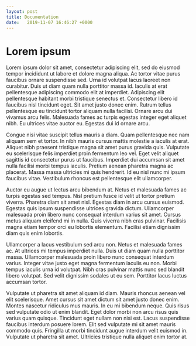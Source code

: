```yaml
---
layout: post
title: Documentation
date:   2019-11-07 16:46:27 +0000
---
```


# Lorem ipsum

Lorem ipsum dolor sit amet, consectetur adipiscing elit, sed do eiusmod tempor incididunt ut labore et dolore magna aliqua. Ac tortor vitae purus faucibus ornare suspendisse sed. Urna id volutpat lacus laoreet non curabitur. Duis ut diam quam nulla porttitor massa id. Iaculis at erat pellentesque adipiscing commodo elit at imperdiet. Adipiscing elit pellentesque habitant morbi tristique senectus et. Consectetur libero id faucibus nisl tincidunt eget. Sit amet justo donec enim. Rutrum tellus pellentesque eu tincidunt tortor aliquam nulla facilisi. Ornare arcu dui vivamus arcu felis. Malesuada fames ac turpis egestas integer eget aliquet nibh. Eu ultrices vitae auctor eu. Egestas dui id ornare arcu.

Congue nisi vitae suscipit tellus mauris a diam. Quam pellentesque nec nam aliquam sem et tortor. In nibh mauris cursus mattis molestie a iaculis at erat. Aliquet nibh praesent tristique magna sit amet purus gravida quis. Vulputate eu scelerisque felis imperdiet proin fermentum leo vel. Eget velit aliquet sagittis id consectetur purus ut faucibus. Imperdiet dui accumsan sit amet nulla facilisi morbi tempus iaculis. Pretium aenean pharetra magna ac placerat. Massa massa ultricies mi quis hendrerit. Id eu nisl nunc mi ipsum faucibus vitae. Vestibulum rhoncus est pellentesque elit ullamcorper.

Auctor eu augue ut lectus arcu bibendum at. Netus et malesuada fames ac turpis egestas sed tempus. Nisl pretium fusce id velit ut tortor pretium viverra. Pharetra diam sit amet nisl. Egestas diam in arcu cursus euismod. Egestas quis ipsum suspendisse ultrices gravida dictum. Ullamcorper malesuada proin libero nunc consequat interdum varius sit amet. Cursus metus aliquam eleifend mi in nulla. Quis viverra nibh cras pulvinar. Facilisis magna etiam tempor orci eu lobortis elementum. Facilisi etiam dignissim diam quis enim lobortis.

Ullamcorper a lacus vestibulum sed arcu non. Netus et malesuada fames ac. At ultrices mi tempus imperdiet nulla. Duis ut diam quam nulla porttitor massa. Ullamcorper malesuada proin libero nunc consequat interdum varius. Integer vitae justo eget magna fermentum iaculis eu non. Morbi tempus iaculis urna id volutpat. Nibh cras pulvinar mattis nunc sed blandit libero volutpat. Sed velit dignissim sodales ut eu sem. Porttitor lacus luctus accumsan tortor.

Vulputate ut pharetra sit amet aliquam id diam. Mauris rhoncus aenean vel elit scelerisque. Amet cursus sit amet dictum sit amet justo donec enim. Montes nascetur ridiculus mus mauris. In eu mi bibendum neque. Quis risus sed vulputate odio ut enim blandit. Eget dolor morbi non arcu risus quis varius quam quisque. Tincidunt eget nullam non nisi est. Lacus suspendisse faucibus interdum posuere lorem. Elit sed vulputate mi sit amet mauris commodo quis. Fringilla ut morbi tincidunt augue interdum velit euismod in. Vulputate ut pharetra sit amet. Ultricies tristique nulla aliquet enim tortor at.

